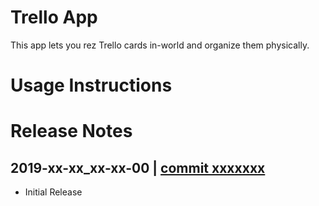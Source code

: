 # Trello App
This app lets you rez Trello cards in-world and organize them physically.

# Usage Instructions

# Release Notes

## 2019-xx-xx_xx-xx-00 | [commit xxxxxxx](https://github.com/highfidelity/hifi-content/commits/xxxxxxx)
- Initial Release